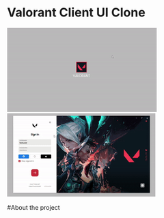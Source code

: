 # Valorant Client UI Clone

![client-open](https://github.com/guilhermecappi/Valorant-Client/blob/main/client-open.gif)
![client-login](https://github.com/guilhermecappi/Valorant-Client/blob/main/client-login.gif)

#About the project

